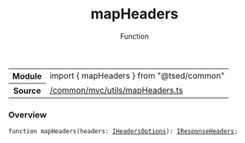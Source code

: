 
<header class="symbol-info-header"><h1 id="mapheaders">mapHeaders</h1><label class="symbol-info-type-label function">Function</label></header>
<!-- summary -->
<section class="symbol-info"><table class="is-full-width"><tbody><tr><th>Module</th><td><div class="lang-typescript"><span class="token keyword">import</span> { mapHeaders }&nbsp;<span class="token keyword">from</span>&nbsp;<span class="token string">"@tsed/common"</span></div></td></tr><tr><th>Source</th><td><a href="https://github.com/Romakita/ts-express-decorators/blob/v4.22.0/src//common/mvc/utils/mapHeaders.ts#L0-L0">/common/mvc/utils/mapHeaders.ts</a></td></tr></tbody></table></section>
<!-- overview -->


### Overview


<pre><code class="typescript-lang ">function <span class="token function">mapHeaders</span><span class="token punctuation">(</span>headers<span class="token punctuation">:</span> <a href="#api/common/mvc/iheadersoptions"><span class="token">IHeadersOptions</span></a><span class="token punctuation">)</span><span class="token punctuation">:</span> <a href="#api/common/mvc/iresponseheaders"><span class="token">IResponseHeaders</span></a><span class="token punctuation">;</span></code></pre>


<!-- Parameters -->

<!-- Description -->

<!-- Members -->

